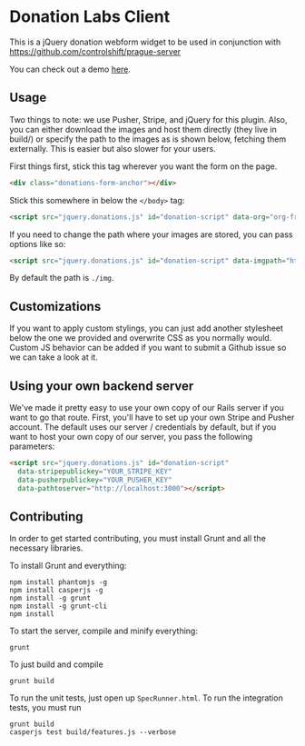 Donation Labs Client
======

This is a jQuery donation webform widget to be used in conjunction with https://github.com/controlshift/prague-server

You can check out a demo [here](http://www.changesprout.com/prague-client/).

## Usage

Two things to note: we use Pusher, Stripe, and jQuery for this plugin. Also, you can either download the images and host them directly (they live in build/) or specify the path to the images as is shown below, fetching them externally. This is easier but also slower for your users.

First things first, stick this tag wherever you want the form on the page.

```html
<div class="donations-form-anchor"></div>
```

Stick this somewhere in below the `</body>` tag:

```html
<script src="jquery.donations.js" id="donation-script" data-org="org-from-server"></script>
```

If you need to change the path where your images are stored, you can pass options like so:

```html
<script src="jquery.donations.js" id="donation-script" data-imgpath="http://www.changesprout.com/prague-client/build/img"></script>
```

By default the path is `./img`.

## Customizations

If you want to apply custom stylings, you can just add another stylesheet below the one we provided and overwrite CSS as you normally would. Custom JS behavior can be added if you want to submit a Github issue so we can take a look at it. 

## Using your own backend server

We've made it pretty easy to use your own copy of our Rails server if you want to go that route. First, you'll have to set up your own Stripe and Pusher account. The default uses our server / credentials by default, but if you want to host your own copy of our server, you pass the following parameters:

```html
<script src="jquery.donations.js" id="donation-script"
  data-stripepublickey="YOUR_STRIPE_KEY"
  data-pusherpublickey="YOUR_PUSHER_KEY"
  data-pathtoserver="http://localhost:3000"></script>
```

## Contributing

In order to get started contributing, you must install Grunt and all the necessary libraries.

To install Grunt and everything:

    npm install phantomjs -g
    npm install casperjs -g
    npm install -g grunt
    npm install -g grunt-cli
    npm install

To start the server, compile and minify everything:

```
grunt
```

To just build and compile

```
grunt build
```

To run the unit tests, just open up `SpecRunner.html`. To run the integration tests, you must run

```
grunt build
casperjs test build/features.js --verbose
```
